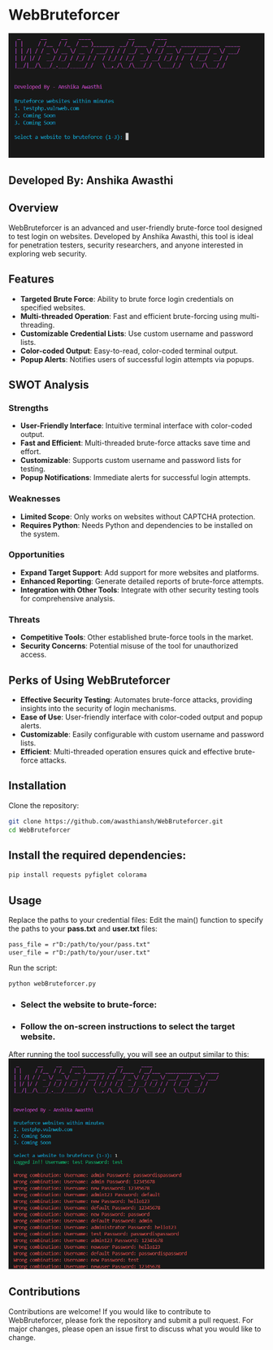 # WebBruteforcer

![WebBruteforcer Banner](Images/Tool.png)

## Developed By: Anshika Awasthi

## Overview

WebBruteforcer is an advanced and user-friendly brute-force tool designed to test login on websites. Developed by Anshika Awasthi, this tool is ideal for penetration testers, security researchers, and anyone interested in exploring web security.

## Features

- **Targeted Brute Force**: Ability to brute force login credentials on specified websites.
- **Multi-threaded Operation**: Fast and efficient brute-forcing using multi-threading.
- **Customizable Credential Lists**: Use custom username and password lists.
- **Color-coded Output**: Easy-to-read, color-coded terminal output.
- **Popup Alerts**: Notifies users of successful login attempts via popups.

## SWOT Analysis

### Strengths
- **User-Friendly Interface**: Intuitive terminal interface with color-coded output.
- **Fast and Efficient**: Multi-threaded brute-force attacks save time and effort.
- **Customizable**: Supports custom username and password lists for testing.
- **Popup Notifications**: Immediate alerts for successful login attempts.

### Weaknesses
- **Limited Scope**: Only works on websites without CAPTCHA protection.
- **Requires Python**: Needs Python and dependencies to be installed on the system.

### Opportunities
- **Expand Target Support**: Add support for more websites and platforms.
- **Enhanced Reporting**: Generate detailed reports of brute-force attempts.
- **Integration with Other Tools**: Integrate with other security testing tools for comprehensive analysis.

### Threats
- **Competitive Tools**: Other established brute-force tools in the market.
- **Security Concerns**: Potential misuse of the tool for unauthorized access.

## Perks of Using WebBruteforcer
- **Effective Security Testing**: Automates brute-force attacks, providing insights into the security of login mechanisms.
- **Ease of Use**: User-friendly interface with color-coded output and popup alerts.
- **Customizable**: Easily configurable with custom username and password lists.
- **Efficient**: Multi-threaded operation ensures quick and effective brute-force attacks.

## Installation

Clone the repository:

```bash
git clone https://github.com/awasthiansh/WebBruteforcer.git
cd WebBruteforcer
```
## Install the required dependencies:

```bash
pip install requests pyfiglet colorama
```
## Usage
Replace the paths to your credential files:
Edit the main() function to specify the paths to your **pass.txt** and **user.txt** files:
```
pass_file = r"D:/path/to/your/pass.txt"
user_file = r"D:/path/to/your/user.txt"
```
Run the script:
```bash
python webBruteforcer.py
```
- ### Select the website to brute-force:
- ### Follow the on-screen instructions to select the target website.
After running the tool successfully, you will see an output similar to this:
![WebBruteforcer](Images/Result.png)


## Contributions
Contributions are welcome! If you would like to contribute to WebBruteforcer, please fork the repository and submit a pull request. For major changes, please open an issue first to discuss what you would like to change.
